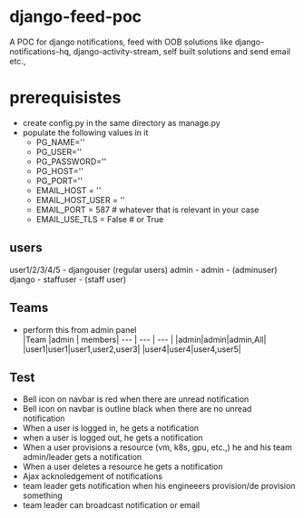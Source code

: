 # django-feed-poc
A POC for django notifications, feed with OOB solutions like django-notifications-hq, django-activity-stream, self built solutions and send email etc.,

# prerequisistes
- create config.py in the same directory as manage.py
- populate the following values in it
    - PG_NAME=''
    - PG_USER=''
    - PG_PASSWORD=''
    - PG_HOST=''
    - PG_PORT=''
    - EMAIL_HOST = ''
    - EMAIL_HOST_USER = ''
    - EMAIL_PORT = 587 # whatever that is relevant in your case
    - EMAIL_USE_TLS = False # or True
## users
user1/2/3/4/5 - djangouser (regular users)
admin - admin - (adminuser)
django - staffuser - (staff user)
## Teams
- perform this from admin panel <br>
|Team |admin  | members|
--- | --- | --- |
|admin|admin|admin,All|
|user1|user1|user1,user2,user3|
|user4|user4|user4,user5|

## Test
- Bell icon on navbar is red when there are unread notification
- Bell icon on navbar is outline black when there are no unread notification
- When a user is logged in, he gets a notification
- when a user is logged out, he gets a notification
- When a user provisions a resource (vm, k8s, gpu, etc.,) he and his team admin/leader gets a notification
- When a user deletes a resource he gets a notification
- Ajax acknoledgement of notifications
- team leader gets notification when his engineeers provision/de provision something
- team leader can broadcast notification or email

